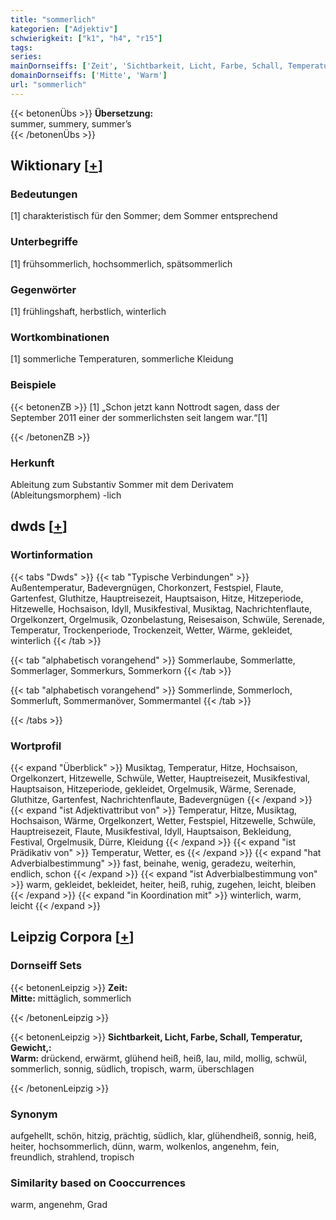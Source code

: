 ```yaml
---
title: "sommerlich"
kategorien: ["Adjektiv"]
schwierigkeit: ["k1", "h4", "r15"]
tags:
series:
mainDornseiffs: ['Zeit', 'Sichtbarkeit, Licht, Farbe, Schall, Temperatur, Gewicht,']
domainDornseiffs: ['Mitte', 'Warm']
url: "sommerlich"
---
```


{{< betonenÜbs >}}
**Übersetzung:**  
summer, summery, summer’s  
{{< /betonenÜbs >}}

## Wiktionary [[+](https://de.wiktionary.org/wiki/sommerlich)]

### Bedeutungen
[1] charakteristisch für den Sommer; dem Sommer entsprechend  

### Unterbegriffe
[1] frühsommerlich, hochsommerlich, spätsommerlich  

### Gegenwörter
[1] frühlingshaft, herbstlich, winterlich  

### Wortkombinationen
[1] sommerliche Temperaturen, sommerliche Kleidung  

### Beispiele
{{< betonenZB >}}
[1] „Schon jetzt kann Nottrodt sagen, dass der September 2011 einer der sommerlichsten seit langem war.“[1]  

{{< /betonenZB >}}
### Herkunft
Ableitung zum Substantiv Sommer mit dem Derivatem (Ableitungsmorphem) -lich  



## dwds [[+](https://www.dwds.de/wb/sommerlich)]

### Wortinformation
{{< tabs "Dwds" >}}
{{< tab "Typische Verbindungen" >}}
Außentemperatur, Badevergnügen, Chorkonzert, Festspiel, Flaute, Gartenfest, Gluthitze, Hauptreisezeit, Hauptsaison, Hitze, Hitzeperiode, Hitzewelle, Hochsaison, Idyll, Musikfestival, Musiktag, Nachrichtenflaute, Orgelkonzert, Orgelmusik, Ozonbelastung, Reisesaison, Schwüle, Serenade, Temperatur, Trockenperiode, Trockenzeit, Wetter, Wärme, gekleidet, winterlich
{{< /tab >}}

{{< tab "alphabetisch vorangehend" >}}
Sommerlaube, Sommerlatte, Sommerlager, Sommerkurs, Sommerkorn
{{< /tab >}}

{{< tab "alphabetisch vorangehend" >}}
Sommerlinde, Sommerloch, Sommerluft, Sommermanöver, Sommermantel
{{< /tab >}}

{{< /tabs >}}

### Wortprofil
{{< expand "Überblick" >}} Musiktag, Temperatur, Hitze, Hochsaison, Orgelkonzert, Hitzewelle, Schwüle, Wetter, Hauptreisezeit, Musikfestival, Hauptsaison, Hitzeperiode, gekleidet, Orgelmusik, Wärme, Serenade, Gluthitze, Gartenfest, Nachrichtenflaute, Badevergnügen {{< /expand >}}
{{< expand "ist Adjektivattribut von" >}} Temperatur, Hitze, Musiktag, Hochsaison, Wärme, Orgelkonzert, Wetter, Festspiel, Hitzewelle, Schwüle, Hauptreisezeit, Flaute, Musikfestival, Idyll, Hauptsaison, Bekleidung, Festival, Orgelmusik, Dürre, Kleidung {{< /expand >}}
{{< expand "ist Prädikativ von" >}} Temperatur, Wetter, es {{< /expand >}}
{{< expand "hat Adverbialbestimmung" >}} fast, beinahe, wenig, geradezu, weiterhin, endlich, schon {{< /expand >}}
{{< expand "ist Adverbialbestimmung von" >}} warm, gekleidet, bekleidet, heiter, heiß, ruhig, zugehen, leicht, bleiben {{< /expand >}}
{{< expand "in Koordination mit" >}} winterlich, warm, leicht {{< /expand >}}

## Leipzig Corpora [[+](https://corpora.uni-leipzig.de/en/res?word=sommerlich&corpusId=deu_newscrawl-public_2018)]

### Dornseiff Sets
{{< betonenLeipzig >}}
**Zeit:**  
**Mitte:** mittäglich, sommerlich  

{{< /betonenLeipzig >}}


{{< betonenLeipzig >}}
**Sichtbarkeit, Licht, Farbe, Schall, Temperatur, Gewicht,:**  
**Warm:** drückend, erwärmt, glühend heiß, heiß, lau, mild, mollig, schwül, sommerlich, sonnig, südlich, tropisch, warm, überschlagen  

{{< /betonenLeipzig >}}

### Synonym
aufgehellt, schön, hitzig, prächtig, südlich, klar, glühendheiß, sonnig, heiß, heiter, hochsommerlich, dünn, warm, wolkenlos, angenehm, fein, freundlich, strahlend, tropisch


### Similarity based on Cooccurrences
warm, angenehm, Grad


